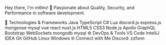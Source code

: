 Hey there, I'm m6tro! 👋
Passionate about Quality, Security, and Performance in software development.

🔧 Technologies & Frameworks
Java TypeScript C# Lua discord.js express.js mongoose mysql vue react nuxt.js HTML5 CSS3 Node.js Apollo GraphQL Bootstrap WebSockets mongodb mysql
⚙️ DevOps & Tools
VS Code IntelliJ IDEA Git GitHub Linux Windows
🌐 Connect with Me
Discord: zzfxnn
